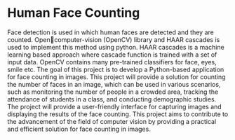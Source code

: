 # Human Face Counting

Face detection is used in which human faces are detected and they are counted. Opencomputer-vision (OpenCV) library and HAAR cascades is used to implement this method using python. HAAR cascades is a machine learning based approach where cascade function is trained  with a set of input data. OpenCV contains many pre-trained classifiers for face, eyes, smile etc. The goal of this project is to develop a Python-based application for face counting in images. This project will provide a solution for counting the number of faces in an image, which can be used in various scenarios, such as monitoring the number of people in a crowded area, tracking the attendance of students in a class, and conducting demographic studies. The project will provide a user-friendly interface for capturing images and displaying the results of the face counting. This project aims to contribute to the advancement of the field of computer vision by providing a practical and efficient solution for face counting in images.

